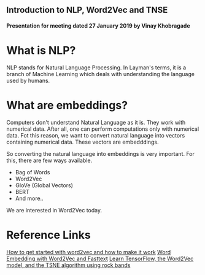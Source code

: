 ## Introduction to NLP, Word2Vec and TNSE
#### Presentation for meeting dated 27 January 2019 by Vinay Khobragade

# What is NLP?
NLP stands for Natural Language Processing.
In Layman's terms, it is a branch of Machine Learning which deals with understanding the language used by humans.

# What are embeddings?
Computers don't understand Natural Language as it is. They work with numerical data. After all, one can perform computations only with numerical data.
Fot this reason, we want to convert natural language into vectors containing numerical data. These vectors are embedddings.

So converting the natural language into embeddings is very important. For this, there are few ways available.
- Bag of Words
- Word2Vec
- GloVe (Global Vectors)
- BERT
- And more..

We are interested in Word2Vec today.

# Reference Links
[How to get started with word2vec and how to make it work](https://medium.freecodecamp.org/how-to-get-started-with-word2vec-and-then-how-to-make-it-work-d0a2fca9dad3)
[Word Embedding with Word2Vec and Fasttext](https://towardsdatascience.com/word-embedding-with-word2vec-and-fasttext-a209c1d3e12c)
[Learn TensorFlow, the Word2Vec model, and the TSNE algorithm using rock bands](https://medium.freecodecamp.org/learn-tensorflow-the-word2vec-model-and-the-tsne-algorithm-using-rock-bands-97c99b5dcb3a)
